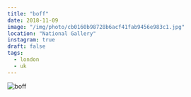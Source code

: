 ```yaml
---
title: "boff"
date: 2018-11-09
image: "/img/photo/cb0160b98728b6acf41fab9456e983c1.jpg"
location: "National Gallery"
instagram: true
draft: false
tags:
  - london
  - uk
---
```


![boff](/img/photo/cb0160b98728b6acf41fab9456e983c1.jpg)

